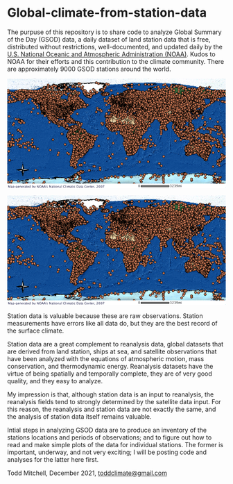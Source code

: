 # Global-climate-from-station-data

The purpuse of this repository is to share code to analyze Global Summary of the Day (GSOD) data, a daily dataset of land station data that is free, distributed without restrictions, well-documented, and updated daily by the <a href="https://data.noaa.gov/dataset/dataset/global-surface-summary-of-the-day-gsod">U.S. National Oceanic and Atmospheric Administration (NOAA)</a>.  Kudos to NOAA for their efforts and this contribution to the climate community.  There are approximately 9000 GSOD stations around the world.

<p align="center">
<img src="GSOD_global_distribution_map.png">
</p>
<img src="GSOD_global_distribution_map.png">

Station data is valuable because these are raw observations.  Station measurements have errors like all data do, but they are the best record of the surface climate.

Station data are a great complement to reanalysis data, global datasets that are derived from land station, ships at sea, and satellite observations that have been analyzed with the equations of atmospheric motion, mass conservation, and thermodynamic energy.  Reanalysis datasets have the virtue of being spatially and temporally complete, they are of very good quality, and they easy to analyze.

My impression is that, although station data is an input to reanalysis, the reanalysis fields tend to strongly determined by the satellite data input.  For this reason, the reanalysis and station data are not exactly the same, and the analysis of station data itself remains valuable.  

Intial steps in analyzing GSOD data are to produce an inventory of the stations locations and periods of observations; and to figure out how to read and make simple plots of the data for individual stations.  The former is important, underway, and not very exciting; I will be posting code and analyses for the latter here first.  

Todd Mitchell, December 2021, toddclimate@gmail.com

